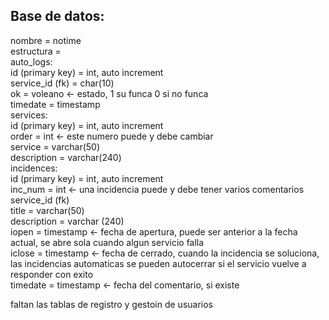## Base de datos:
nombre = notime  
estructura =  
	auto_logs:  
		id (primary key) = int, auto increment  
		service_id (fk) = char(10)  
		ok = voleano <- estado, 1 su funca 0 si no funca  
		timedate = timestamp  
	services:  
		id (primary key) = int, auto increment  
		order = int <- este numero puede y debe cambiar  
		service = varchar(50)  
		description = varchar(240)  
	incidences:  
		id (primary key) = int, auto increment  
		inc_num = int <- una incidencia puede y debe tener varios comentarios  
		service_id (fk)  
		title = varchar(50)  
		description = varchar (240)  
		iopen = timestamp <- fecha de apertura, puede ser anterior a la fecha actual, se abre sola cuando algun servicio falla  
		iclose = timestamp <- fecha de cerrado, cuando la incidencia se soluciona, las incidencias automaticas se pueden autocerrar si el servicio vuelve a responder con exito  
		timedate = timestamp <- fecha del comentario, si existe  
  
faltan las tablas de registro y gestoin de usuarios  